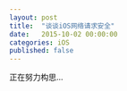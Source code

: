 ```yaml
---
layout: post
title:  "谈谈iOS网络请求安全"
date:   2015-10-02 00:00:00
categories: iOS
published: false
---
```


正在努力构思...